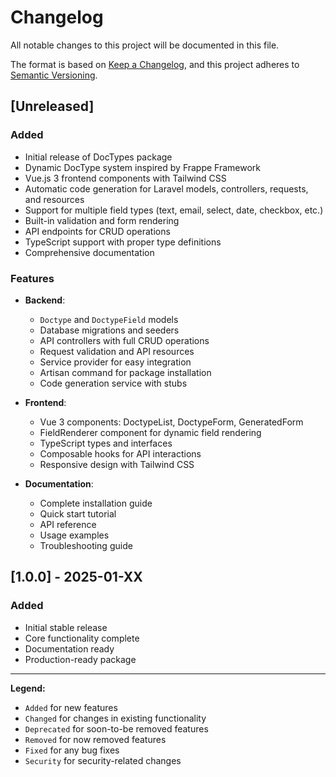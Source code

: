 # Changelog

All notable changes to this project will be documented in this file.

The format is based on [Keep a Changelog](https://keepachangelog.com/en/1.0.0/),
and this project adheres to [Semantic Versioning](https://semver.org/spec/v2.0.0.html).

## [Unreleased]

### Added
- Initial release of DocTypes package
- Dynamic DocType system inspired by Frappe Framework
- Vue.js 3 frontend components with Tailwind CSS
- Automatic code generation for Laravel models, controllers, requests, and resources
- Support for multiple field types (text, email, select, date, checkbox, etc.)
- Built-in validation and form rendering
- API endpoints for CRUD operations
- TypeScript support with proper type definitions
- Comprehensive documentation

### Features
- **Backend**:
  - `Doctype` and `DoctypeField` models
  - Database migrations and seeders
  - API controllers with full CRUD operations
  - Request validation and API resources
  - Service provider for easy integration
  - Artisan command for package installation
  - Code generation service with stubs

- **Frontend**:
  - Vue 3 components: DoctypeList, DoctypeForm, GeneratedForm
  - FieldRenderer component for dynamic field rendering
  - TypeScript types and interfaces
  - Composable hooks for API interactions
  - Responsive design with Tailwind CSS

- **Documentation**:
  - Complete installation guide
  - Quick start tutorial
  - API reference
  - Usage examples
  - Troubleshooting guide

## [1.0.0] - 2025-01-XX

### Added
- Initial stable release
- Core functionality complete
- Documentation ready
- Production-ready package

---

**Legend:**
- `Added` for new features
- `Changed` for changes in existing functionality
- `Deprecated` for soon-to-be removed features
- `Removed` for now removed features
- `Fixed` for any bug fixes
- `Security` for security-related changes
